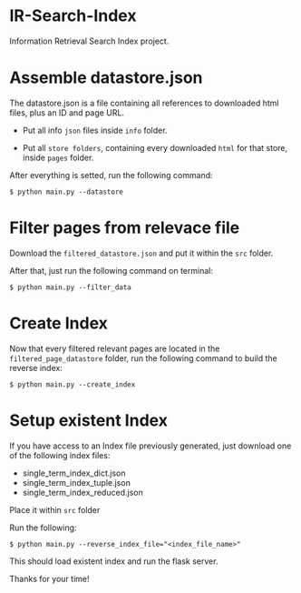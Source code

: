 # IR-Search-Index
Information Retrieval Search Index project.

# Assemble datastore.json
The datastore.json is a file containing all references to downloaded html files, plus an ID and page URL.

- Put all info `json` files inside `info` folder.

- Put all `store folders`, containing every downloaded `html` for that store, inside `pages` folder.

After everything is setted, run the following command:

```shell
$ python main.py --datastore
```

# Filter pages from relevace file

Download the `filtered_datastore.json` and put it within the `src` folder.

After that, just run the following command on terminal:

```
$ python main.py --filter_data
```

# Create Index

Now that every filtered relevant pages are located in the `filtered_page_datastore` folder, run the following command to build the reverse index:

```
$ python main.py --create_index
```

# Setup existent Index
If you have access to an Index file previously generated, just download one of the following index files:

- single_term_index_dict.json
- single_term_index_tuple.json
- single_term_index_reduced.json

Place it within `src` folder

Run the following:

```shell
$ python main.py --reverse_index_file="<index_file_name>"
```

This should load existent index and run the flask server.

Thanks for your time!